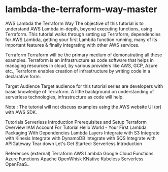 # lambda-the-terraform-way-master

AWS Lambda the Terraform Way
The objective of this tutorial is to understand AWS Lambda in-depth, beyond executing functions, using Terraform. This tutorial walks through setting up Terraform, dependencies for AWS Lambda, getting your first Lambda function running, many of its important features & finally integrating with other AWS services.

Terraform
Terraform will be the primary medium of demonstrating all these examples. Terraform is an infrastructure as code software that helps in managing resources in cloud, by various providers like AWS, GCP, Azure etc., Terraform enables creation of infrastructure by writing code in a declarative form.

Target Audience
Target audience for this tutorial series are developers with basic knowledge of Terraform. A little background on understanding of serverless technologies, infrastructure as code will help.

Note : The tutorial will not discuss examples using the AWS website UI (or) with AWS SDK.

Tutorials
Serverless Introduction
Prerequisites and Setup
Terraform Overview
IAM Account For Tutorial
Hello World - Your First Lambda
Packaging With Dependencies
Lambda Layers
Integrate with S3
Integrate with Kinesis
Integrate with DynamoDB
Integrate with SQS
Integrate with APIGateway
Tear down
Let's Get Started: Serverless Introduction

References (external)
Terraform
AWS Lambda
Google Cloud Functions
Azure Functions
Apache OpenWhisk
KNative
Kubeless
Serverless
OpenFaaS..
